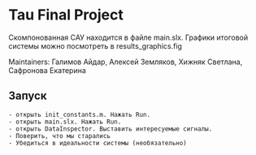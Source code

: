 # Tau Final Project
Скомпонованная САУ находится в файле main.slx.
Графики итоговой системы можно посмотреть в results_graphics.fig

Maintainers: Галимов Айдар, Алексей Земляков, Хижняк Светлана, Сафронова Екатерина

## Запуск

```
- открыть init_constants.m. Нажать Run.
- открыть main.slx. Нажать Run.
- открыть DataInspector. Выставить интересуемые сигналы.
- Поверить, что мы старались
- Убедиться в идеальности системы (необязательно)
```